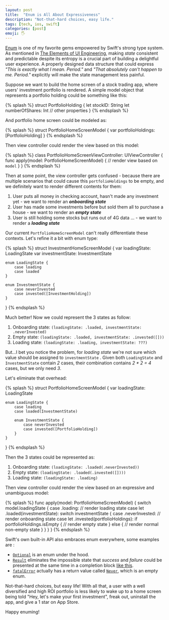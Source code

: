 ```yaml
---
layout: post
title:  "Enum is All About Expressiveness"
description: "Not-that-hard choices, easy life."
tags: [tech, ios, swift]
categories: [post]
emoji: 🖐️
---
```

[Enum](https://docs.swift.org/swift-book/LanguageGuide/Enumerations.html) is one of my favorite gems empowered by Swift's strong type system. As mentioned in [The Elements of UI Engineering](https://overreacted.io/the-elements-of-ui-engineering/), making _state_ consistent and predictable despite its entropy is a crucial part of building a delightful user experience. A properly designed data structure that could express _"This is exactly what I mean. Period."_ and _"That absolutely can't happen to me. Period."_ explicitly will make the state management less painful. 

Suppose we want to build the home screen of a stock trading app, where users' investment portfolio is rendered. A simple model object that represents a portfolio holding could be something like this:

{% splash %}
struct PortfolioHolding {
    let stockID: String
    let numberOfShares: Int
    // other properties
}
{% endsplash %}

And portfolio home screen could be modeled as:

{% splash %}
struct PortfolioHomeScreenModel {
    var portfolioHoldings: [PortfolioHolding]
}
{% endsplash %}

Then view controller could render the view based on this model:

{% splash %}
class PortfolioHomeScreenViewController: UIViewController {
    func apply(model: PortfolioHomeScreenModel) {
        // render view based on `model`
    }
}
{% endsplash %}

Then at some point, the view controller gets confused - because there are multiple scenarios that could cause this `portfolioHoldings` to be empty, and we definitely want to render different contents for them:
1. User puts all money in checking account, hasn't made any investment yet - we want to render an ***onboarding state***
2. User has made some investments before but sold them all to purchase a house - we want to render an ***empty state***
3. User is still holding some stocks but runs out of 4G data ... - we want to render a ***loading state***

Our current `PortfolioHomeScreenModel` can't really differentiate these contexts. Let's refine it a bit with enum type:

{% splash %}
struct InvestmentHomeScreenModel {
    var loadingState: LoadingState
    var investmentState: InvestmentState
    
    enum LoadingState {
        case loading
        case loaded
    }
    
    enum InvestmentState {
        case neverInvested
        case invested([InvestmentHolding])
    }
}
{% endsplash %}

Much better! Now we could represent the 3 states as follow:
1. Onboarding state:  `(loadingState: .loaded, investmentState: .neverInvested)`
2.  Empty state: `(loadingState: .loaded, investmentState: .invested([]))`
3.  Loading state: `(loadingState: .loading, investmentState: ???)`

But...I bet you notice the problem, for *loading state* we're not sure which value should be assigned to `investmentState` . Given both `LoadingState` and `InvestmentState` contain _2_ cases, their combination contains _2 * 2 = 4_ cases, but we only need _3_. 

Let's eliminate that overhead:

{% splash %}
struct PortfolioHomeScreenModel {
    var loadingState: LoadingState
        
    enum LoadingState {
        case loading
        case loaded(InvestmentState)

        enum InvestmentState {
            case neverInvested
            case invested([PortfolioHolding])
        }
    }
}
{% endsplash %}

Then the 3 states could be represented as:
1. Onboarding state: `(loadingState: .loaded(.neverInvested))`
2. Empty state: `(loadingState: .loaded(.invested([])))`
3. Loading state: `(loadingState: .loading)`

Then view controller could render the view based on an expressive and unambiguous model: 

{% splash %}
func apply(model: PortfolioHomeScreenModel) {
    switch model.loadingState {
        case .loading:
            // render loading state
        case let .loaded(investmentState):
            switch investmentState {
                case .neverInvested:
                    // render onboarding state
                case let .invested(portfolioHoldings):
                    if portfolioHoldings.isEmpty {
                        // render empty state
                    } else {
                        // render normal non-empty state
                    }
            }
    }
}
{% endsplash %}

Swift's own built-in API also embraces enum everywhere, some examples are :
* [`Optional`](https://github.com/apple/swift/blob/master/stdlib/public/core/Optional.swift) is an enum under the hood.
* [`Result`](https://github.com/apple/swift/blob/master/stdlib/public/core/Result.swift) eliminates the impossible state that _success_ and _failure_ could be presented at the same time in a completion block [like this](https://developer.apple.com/documentation/foundation/urlsession/1410330-datatask).
* [`fatalError`](https://github.com/apple/swift/blob/0d87a14785796380d29e8dc18cfe6c8e1fb660bc/stdlib/public/core/Assert.swift#L190) actually has a return value called [`Never`](https://developer.apple.com/documentation/swift/never), which is an empty enum.

Not-that-hard choices, but easy life! With all that, a user with a well diversified and high ROI portfolio is less likely to wake up to a home screen being told "Hey, let's make your first investment", freak out, uninstall the app, and give a 1 star on App Store.

Happy enuming!
